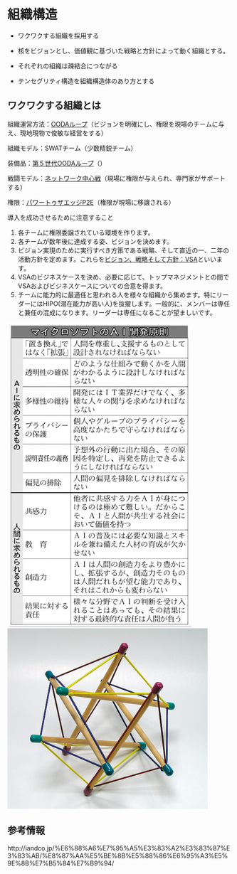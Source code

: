 # 組織構造

* ワクワクする組織を採用する

* 核をビジョンとし、価値観に基づいた戦略と方針によって動く組織とする。

* それぞれの組織は疎結合につながる

* テンセグリティ構造を組織構造体のあり方とする




## ワクワクする組織とは

組織運営方法：[OODAループ](http://iandco.jp/%e6%88%a6%e7%95%a5%e3%83%a2%e3%83%87%e3%83%ab/ooda%e3%83%ab%e3%83%bc%e3%83%97/)（ビジョンを明確にし、権限を現場のチームに与え、現地現物で俊敏な経営をする）

組織モデル：SWATチーム（少数精鋭チーム）

装備品：[第５世代OODAループ](http://iandco.jp/2016/04/16/ooda%e3%83%ab%e3%83%bc%e3%83%97%e7%ac%ac%ef%bc%95%e4%b8%96%e4%bb%a3/)（）

戦闘モデル：[ネットワーク中心戦](http://iandco.jp/%e6%88%a6%e7%95%a5%e3%83%a2%e3%83%87%e3%83%ab/%e3%83%8d%e3%83%83%e3%83%88%e3%83%af%e3%83%bc%e3%82%af%e4%b8%ad%e5%bf%83%e6%88%a6/)（現場に権限が与えられ、専門家がサポートする）

権限：[パワートゥザエッジP2E](http://iandco.jp/%e6%88%a6%e7%95%a5%e3%83%a2%e3%83%87%e3%83%ab/%e3%83%91%e3%83%af%e3%83%bc%e3%83%88%e3%82%a5%e3%82%b6%e3%82%a8%e3%83%83%e3%82%b8/)（権限が現場に移譲される）



導入を成功させるために注意すること

1. 各チームに権限委譲されている環境を作ります。
2. 各チームが数年後に達成する姿、ビジョンを決めます。
3. ビジョン実現のために実行すべき方策である戦略、そして直近の一、二年の活動方針を定めます。これらを[ビジョン、戦略そして方針：VSA](http://iandco.jp/%e6%88%a6%e7%95%a5%e3%83%a2%e3%83%87%e3%83%ab/vsa/)といいます。
4. VSAのビジネスケースを決め、必要に応じて、トップマネジメントとの間でVSAおよびビジネスケースについての合意を得ます。
5. チームに能力的に最適任と思われる人を様々な組織から集めます。特にリーダーにはHIPO\(潜在能力が高い人\)を抜擢します。一般的に、メンバーは専任と兼任の混成になります。リーダーは専任になることが望ましいです。

![](/assets/96958A99889DE3E2E2E6EBE1E7E2E0EBE3E3E0E2E3E4949490E2E2E2-DSXKZO1004937029112016FFB000-PB1-9.jpg)![](/assets/tensegrity_icosahedron.jpg)

## 参考情報

http:\/\/iandco.jp\/%E6%88%A6%E7%95%A5%E3%83%A2%E3%83%87%E3%83%AB\/%E8%87%AA%E5%BE%8B%E5%88%86%E6%95%A3%E5%9E%8B%E7%B5%84%E7%B9%94\/

